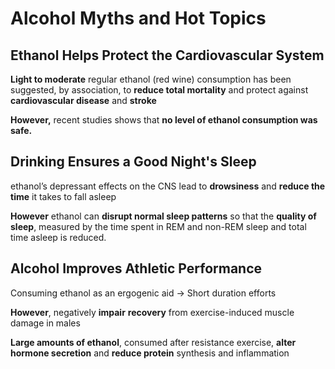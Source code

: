 # Alcohol Myths and Hot Topics

## Ethanol Helps Protect the Cardiovascular System

**Light to moderate** regular ethanol \(red wine\)  consumption has been suggested, by association, to **reduce total mortality** and protect against **cardiovascular disease** and **stroke**

**However,**  recent studies shows  that **no level of ethanol consumption was safe.** 

## Drinking Ensures a Good Night's Sleep

ethanol’s depressant effects on the CNS lead to **drowsiness** and **reduce the time** it takes to fall asleep

**However** ethanol can **disrupt normal sleep patterns** so that the **quality of sleep**, measured by the time spent in REM and non-REM sleep and total time asleep is reduced.  


## Alcohol Improves Athletic Performance

Consuming ethanol as an ergogenic aid -&gt; Short duration efforts

**However**, negatively **impair** **recovery** from exercise-induced muscle damage in males

**Large amounts of ethanol**, consumed after resistance exercise, **alter hormone secretion** and **reduce protein** synthesis and inflammation  


